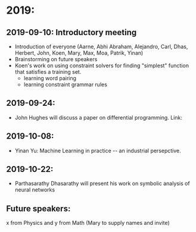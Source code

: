 # 2019:

## 2019-09-10: Introductory meeting

* Introduction of everyone (Aarne, Abhi Abraham, Alejandro, Carl, Dhas, Herbert, John, Koen, Mary, Max, Moa, Patrik, Yinan)
* Brainstorming on future speakers
* Koen's work on using constraint solvers for finding "simplest" function that satisfies a training set.
    * learning word pairing
    * learning constraint grammar rules

## 2019-09-24:

* John Hughes will discuss a paper on differential programming. Link: <coming soon>

## 2019-10-08:

* Yinan Yu: Machine Learning in practice -- an industrial persepctive.

## 2019-10-22:

* Parthasarathy Dhasarathy will present his work on symbolic analysis of neural networks

## Future speakers:

x from Physics and y from Math (Mary to supply names and invite)
